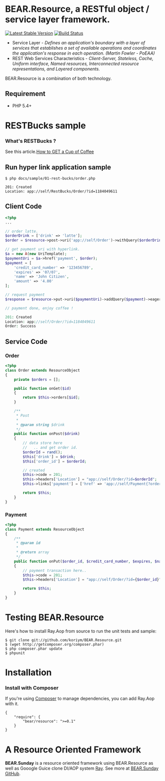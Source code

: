 BEAR.Resource, a RESTful object / service layer framework.
=================================================

[![Latest Stable Version](https://poser.pugx.org/bear/resource/v/stable.png)](https://packagist.org/packages/bear/resource)
[![Build Status](https://secure.travis-ci.org/koriym/BEAR.Resource.png)](http://travis-ci.org/koriym/BEAR.git@github.com:koriym/BEAR.Resource.git)

 * Service Layer - _Defines an application's boundary with a layer of services that establishes a set of available operations and coordinates the application's response in each operation. (Martin Fowler - PoEAA)_
 * REST Web Services Characteristics - _Client-Server, Stateless, Cache, Uniform interface, Named resources, Interconnected resource representations, and Layered components._

BEAR.Resource is a combination of both technology.

Requirement
-------------

 * PHP 5.4+

RESTBucks sample
================

### What's RESTBucks ?
See this article.[How to GET a Cup of Coffee](http://www.infoq.com/articles/webber-rest-workflow)

Run hyper link application sample
----------
    $ php docs/sample/01-rest-bucks/order.php

    201: Created
    Location: app://self/RestBucks/Order/?id=1184049611


Client Code
-----------
```php
<?php
...

// order latte.
$orderDrink = ['drink' => 'latte'];
$order = $resource->post->uri('app://self/Order')->withQuery($orderDrink)->eager->request();

// get payment uri with hyperlink.
$a = new A(new UriTemplate);
$paymentUri = $a->href('payment', $order);
$payment = [
	'credit_card_number' => '123456789',
	'expires' => '07/07',
	'name' => 'John Citizen',
	'amount' => '4.00'
];

// request payment
$response = $resource->put->uri($paymentUri)->addQuery($payment)->eager->request();

// payment done, enjoy coffee !
```

```php
201: Created
Location: app://self/Order/?id=1184049611
Order: Success
```

Service Code
------------

### Order
```php
<?php
class Order extends ResourceObject
{
    private $orders = [];

    public function onGet($id)
    {
        return $this->orders[$id];
    }

    /**
     * Post
     *
     * @param string $drink
     */
    public function onPost($drink)
    {
        // data store here
        //   .. and get order id.
        $orderId = rand();
        $this['drink'] = $drink;
        $this['order_id'] = $orderId;

        // created
        $this->code = 201;
        $this->headers['Location'] = "app://self/Order/?id=$orderId";
        $this->links['payment'] = ['href' => 'app://self/Payment{?order_id}', 'templated' => true];

        return $this;
    }
}
```

### Payment

```php
<?php
class Payment extends ResourceObject
{
    /**
     * @param id
     *
     * @return array
     */
    public function onPut($order_id, $credit_card_number, $expires, $name, $amount)
    {
        // payment transaction here..
        $this->code = 201;
        $this->headers['Location'] = "app://self/Order/?id={$order_id}";

        return $this;
    }
}
```		
		

Testing BEAR.Resource
===============

Here's how to install Ray.Aop from source to run the unit tests and sample:

```
$ git clone git://github.com/koriym/BEAR.Resource.git
$ (wget http://getcomposer.org/composer.phar)
$ php composer.phar update
$ phpunit
```

Installation
============

### Install with Composer
If you're using [Composer](https://github.com/composer/composer) to manage dependencies, you can add Ray.Aop with it.

	{
		"require": {
			"bear/resource": ">=0.1"
		}
	}

A Resource Oriented Framework
============
__BEAR.Sunday__ is a resource oriented framework using BEAR.Resource as well as Gooogle Guice clone DI/AOP system [Ray](https://github.com/koriym/Ray.Di).
See more at [BEAR.Sunday GitHub](https://github.com/koriym/BEAR.Sunday).
